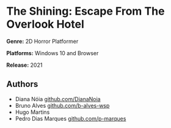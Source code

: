# The Shining: Escape From The Overlook Hotel

**Genre:** 2D Horror Platformer

**Platforms:** Windows 10 and Browser

**Release:** 2021

## Authors

- Diana Nóia  [github.com/DianaNoia](https://github.com/DianaNoia "Diana's GitHub profile")
- Bruno Alves  [github.com/b-alves-wsp](https://github.com/b-alves-wsp "Bruno's GitHub profile")
- Hugo Martins
- Pedro Dias Marques  [github.com/p-marques](https://github.com/p-marques "Pedro's GitHub profile")